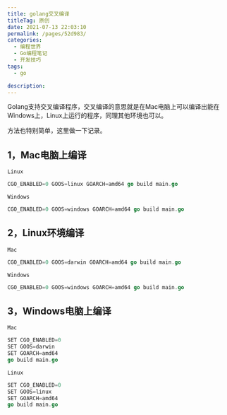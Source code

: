 ```yaml
---
title: golang交叉编译
titleTag: 原创
date: 2021-07-13 22:03:10
permalink: /pages/52d983/
categories: 
  - 编程世界
  - Go编程笔记
  - 开发技巧
tags: 
  - go

description: 
---
```


Golang支持交叉编译程序，交叉编译的意思就是在Mac电脑上可以编译出能在Windows上，Linux上运行的程序，同理其他环境也可以。

方法也特别简单，这里做一下记录。

## 1，Mac电脑上编译

`Linux`

```go
CGO_ENABLED=0 GOOS=linux GOARCH=amd64 go build main.go
```

`Windows`

```go
CGO_ENABLED=0 GOOS=windows GOARCH=amd64 go build main.go
```

## 2，Linux环境编译

`Mac`

```go
CGO_ENABLED=0 GOOS=darwin GOARCH=amd64 go build main.go
```

`Windows`

```go
CGO_ENABLED=0 GOOS=windows GOARCH=amd64 go build main.go
```

## 3，Windows电脑上编译

`Mac`

```go
SET CGO_ENABLED=0
SET GOOS=darwin
SET GOARCH=amd64
go build main.go
```

`Linux`

```go
SET CGO_ENABLED=0
SET GOOS=linux
SET GOARCH=amd64
go build main.go
```


